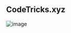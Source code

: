 ## CodeTricks.xyz

![image](https://github.com/CodeTrick-xyz/codetricks.xyz/assets/65452005/3d9fbe7f-2607-4e2e-99c8-2fe979d044f0)
